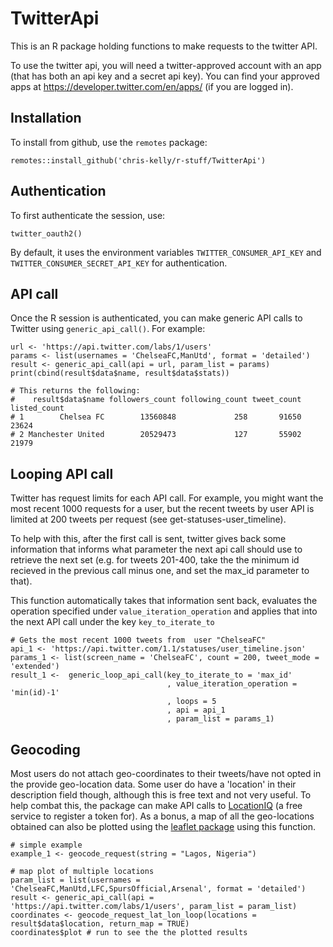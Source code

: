# TwitterApi

This is an R package holding functions to make requests to the twitter API.

To use the twitter api, you will need a twitter-approved account with an app (that has both an api key and a secret api key). You can find your approved apps at https://developer.twitter.com/en/apps/ (if you are logged in).

## Installation

To install from github, use the `remotes` package:

```
remotes::install_github('chris-kelly/r-stuff/TwitterApi')
```

## Authentication

To first authenticate the session, use:

```
twitter_oauth2()
```

By default, it uses the environment variables `TWITTER_CONSUMER_API_KEY` and `TWITTER_CONSUMER_SECRET_API_KEY` for authentication.

## API call

Once the R session is authenticated, you can make generic API calls to Twitter using `generic_api_call()`. For example:

```
url <- 'https://api.twitter.com/labs/1/users'
params <- list(usernames = 'ChelseaFC,ManUtd', format = 'detailed')
result <- generic_api_call(api = url, param_list = params)
print(cbind(result$data$name, result$data$stats))

# This returns the following:
#    result$data$name followers_count following_count tweet_count listed_count
# 1        Chelsea FC        13560848             258       91650        23624
# 2 Manchester United        20529473             127       55902        21979
```

## Looping API call

Twitter has request limits for each API call. For example, you might want the most recent 1000 requests for a user, but the recent tweets by user API is limited at 200 tweets per request (see get-statuses-user_timeline).

To help with this, after the first call is sent, twitter gives back some information that informs what parameter the next api call should use to retrieve the next set (e.g. for tweets 201-400, take the the minimum id recieved in the previous call minus one, and set the max_id parameter to that). 

This function automatically takes that information sent back, evaluates the operation specified under `value_iteration_operation` and applies that into the next API call under the key `key_to_iterate_to`

```
# Gets the most recent 1000 tweets from  user "ChelseaFC"
api_1 <- 'https://api.twitter.com/1.1/statuses/user_timeline.json'
params_1 <- list(screen_name = 'ChelseaFC', count = 200, tweet_mode = 'extended')
result_1 <-  generic_loop_api_call(key_to_iterate_to = 'max_id'
                                   , value_iteration_operation = 'min(id)-1'
                                   , loops = 5
                                   , api = api_1
                                   , param_list = params_1)
```

## Geocoding

Most users do not attach geo-coordinates to their tweets/have not opted in the provide geo-location data.
Some user do have a 'location' in their description field though, although this is free text and not very useful.
To help combat this, the package can make API calls to <a href="https://locationiq.com/">LocationIQ</a> (a free service to register a token for).
As a bonus, a map of all the geo-locations obtained can also be plotted using the <a href="https://rstudio.github.io/leaflet/map_widget.html">leaflet package</a> using this function.

```
# simple example
example_1 <- geocode_request(string = "Lagos, Nigeria")

# map plot of multiple locations
param_list = list(usernames = 'ChelseaFC,ManUtd,LFC,SpursOfficial,Arsenal', format = 'detailed')
result <- generic_api_call(api = 'https://api.twitter.com/labs/1/users', param_list = param_list)
coordinates <- geocode_request_lat_lon_loop(locations = result$data$location, return_map = TRUE)
coordinates$plot # run to see the the plotted results
```

